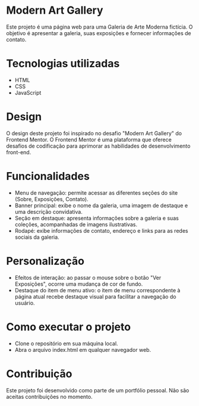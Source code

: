
# Modern Art Gallery
Este projeto é uma página web para uma Galeria de Arte Moderna fictícia. O objetivo é apresentar a galeria, suas exposições e fornecer informações de contato.

# Tecnologias utilizadas
+ HTML
+ CSS
+ JavaScript

# Design
O design deste projeto foi inspirado no desafio "Modern Art Gallery" do Frontend Mentor. O Frontend Mentor é uma plataforma que oferece desafios de codificação para aprimorar as habilidades de desenvolvimento front-end.

# Funcionalidades
+ Menu de navegação: permite acessar as diferentes seções do site (Sobre, Exposições, Contato).
+ Banner principal: exibe o nome da galeria, uma imagem de destaque e uma descrição convidativa.
+ Seção em destaque: apresenta informações sobre a galeria e suas coleções, acompanhadas de imagens ilustrativas.
+ Rodapé: exibe informações de contato, endereço e links para as redes sociais da galeria.

# Personalização
+ Efeitos de interação: ao passar o mouse sobre o botão "Ver Exposições", ocorre uma mudança de cor de fundo.
+ Destaque do item de menu ativo: o item de menu correspondente à página atual recebe destaque visual para facilitar a navegação do usuário.

# Como executar o projeto
+ Clone o repositório em sua máquina local.
+ Abra o arquivo index.html em qualquer navegador web.

# Contribuição
Este projeto foi desenvolvido como parte de um portfólio pessoal. Não são aceitas contribuições no momento.
